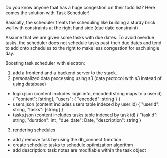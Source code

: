 Do you know anyone that has a huge congestion on their todo list?
Here comes the solution with Task Scheduler!

Basically, the scheduler treats the scheduling like building a sturdy brick wall with constraints at the right hand side (due date constraint)

Assume that we are given some tasks with due dates. To avoid overdue tasks,
the scheduler does not schedule tasks past their due dates and tend to add
onto schedules to the right to make less congestion for each single day.

Boosting task scheduler with electron:
1. add a frontend and a backend server to the stack.
2. personalized data processing using s3 (data protocol with s3 instead of using database)
  * login.json (content includes login info, encoded string maps to a userid)
  {
    "content": [string],
    "users": {
      "encoded": string
    }
  }
  * users.json (content includes users table indexed by user id)
  {
    "userid": string,
    "tasks": [string]
  }
  * tasks.json (content includes tasks table indexed by task id)
  {
    "taskid": string,
    "duration": int,
    "due_date": Date,
    "description": string
  }
3. rendering schedules
  * add / remove task by using the db_connect function
  * create schedule: tasks to schedule optimization algorithm
  * add description: task notes are modifiable within the task object